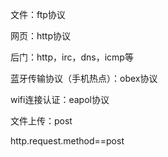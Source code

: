 文件：ftp协议

网页：http协议

后门：http，irc，dns，icmp等

蓝牙传输协议（手机热点）：obex协议

wifi连接认证：eapol协议



文件上传：post

http.request.method==post






